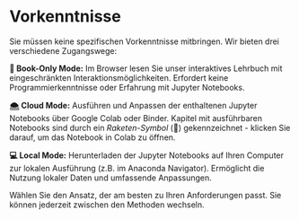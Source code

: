 # Vorkenntnisse

Sie müssen keine spezifischen Vorkenntnisse mitbringen. Wir bieten drei verschiedene Zugangswege:

**📘 Book-Only Mode:** Im Browser lesen Sie unser interaktives Lehrbuch mit eingeschränkten Interaktionsmöglichkeiten. Erfordert keine Programmierkenntnisse oder Erfahrung mit Jupyter Notebooks.

**🌨️ Cloud Mode:** Ausführen und Anpassen der enthaltenen Jupyter Notebooks über Google Colab oder Binder. Kapitel mit ausführbaren Notebooks sind durch ein _Raketen-Symbol_ (🚀) gekennzeichnet - klicken Sie darauf, um das Notebook in Colab zu öffnen.

**💻 Local Mode:** Herunterladen der Jupyter Notebooks auf Ihren Computer zur lokalen Ausführung (z.B. im Anaconda Navigator). Ermöglicht die Nutzung lokaler Daten und umfassende Anpassungen.

Wählen Sie den Ansatz, der am besten zu Ihren Anforderungen passt. Sie können jederzeit zwischen den Methoden wechseln.